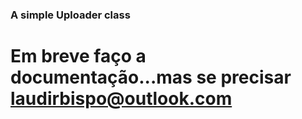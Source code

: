 
### A simple Uploader class

# Em breve faço a documentação...mas se precisar laudirbispo@outlook.com

